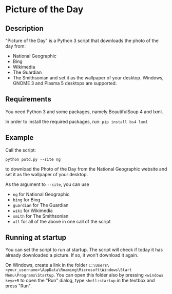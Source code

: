 # Picture of the Day

## Description
"Picture of the Day" is a Python 3 script that downloads the photo of the day from:
* National Geographic
* Bing
* Wikimedia
* The Guardian
* The Smithsonian
and set it as the wallpaper of your desktop. Windows, GNOME 3 and Plasma 5 desktops are supported.

## Requirements
You need Python 3 and some packages, namely BeautifulSoup 4 and lxml.

In order to install the required packages, run:
```pip install bs4 lxml```

## Example
Call the script:

```
python potd.py --site ng
```

to download the Photo of the Day from the National Geographic website and set it as the wallpaper of your desktop.

As the argument to `--site`, you can use
* `ng` for National Geographic
* `bing` for Bing
* `guardian` for The Guardian
* `wiki` for Wikimedia
* `smith` for The Smithsonian
* `all` for all of the above in one call of the script

## Running at startup

You can set the script to run at startup. The script will check if today it has already downloaded a picture. If so, it won't download it again.

On Windows, create a link in the folder `C:\Users\<your_username>\AppData\Roaming\Microsoft\Windows\Start Menu\Programs\Startup`. 
You can open this folder also by pressing `<windows key>+R` to open the "Run" dialog, type `shell:startup` in the textbox and press "Run".
